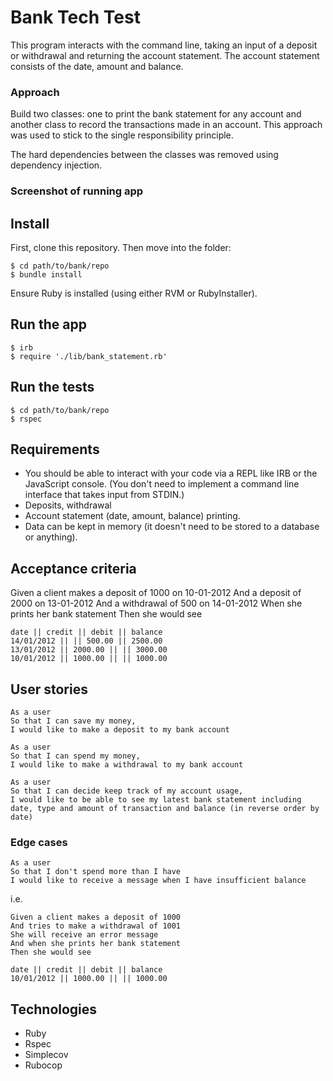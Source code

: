 # Bank Tech Test

This program interacts with the command line, taking an input of a deposit or withdrawal and returning the account statement. 
The account statement consists of the date, amount and balance.

### Approach
Build two classes: one to print the bank statement for any account and another class to record the transactions made in an account. This approach was used to stick to the single responsibility principle. 

The hard dependencies between the classes was removed using dependency injection.

### Screenshot of running app


## Install
First, clone this repository. Then move into the folder:
```
$ cd path/to/bank/repo
$ bundle install
```

Ensure Ruby is installed (using either RVM or RubyInstaller).

## Run the app
```
$ irb
$ require './lib/bank_statement.rb'
```
## Run the tests
```
$ cd path/to/bank/repo
$ rspec
```
## Requirements
- You should be able to interact with your code via a REPL like IRB or the JavaScript console. (You don't need to implement a command line interface that takes input from STDIN.)
- Deposits, withdrawal
- Account statement (date, amount, balance) printing.
- Data can be kept in memory (it doesn't need to be stored to a database or anything).


## Acceptance criteria

Given a client makes a deposit of 1000 on 10-01-2012
And a deposit of 2000 on 13-01-2012
And a withdrawal of 500 on 14-01-2012
When she prints her bank statement
Then she would see
```
date || credit || debit || balance
14/01/2012 || || 500.00 || 2500.00
13/01/2012 || 2000.00 || || 3000.00
10/01/2012 || 1000.00 || || 1000.00
```

## User stories
```
As a user
So that I can save my money,
I would like to make a deposit to my bank account
```

```
As a user
So that I can spend my money,
I would like to make a withdrawal to my bank account
```

```
As a user
So that I can decide keep track of my account usage,
I would like to be able to see my latest bank statement including date, type and amount of transaction and balance (in reverse order by date)
```

### Edge cases
```
As a user
So that I don't spend more than I have
I would like to receive a message when I have insufficient balance
```
i.e.
```
Given a client makes a deposit of 1000
And tries to make a withdrawal of 1001
She will receive an error message 
And when she prints her bank statement
Then she would see

date || credit || debit || balance
10/01/2012 || 1000.00 || || 1000.00
```

## Technologies
- Ruby 
- Rspec
- Simplecov
- Rubocop

